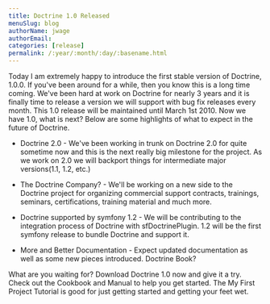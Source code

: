 ```yaml
---
title: Doctrine 1.0 Released
menuSlug: blog
authorName: jwage 
authorEmail: 
categories: [release]
permalink: /:year/:month/:day/:basename.html
---
```

<p>

Today I am extremely happy to introduce the first stable version of
Doctrine, 1.0.0. If you've been around for a while, then you know this
is a long time coming. We've been hard at work on Doctrine for nearly 3
years and it is finally time to release a version we will support with
bug fix releases every month. This 1.0 release will be maintained until
March 1st 2010. Now we have 1.0, what is next? Below are some highlights
of what to expect in the future of Doctrine.

</p><ul><li>

Doctrine 2.0 - We've been working in trunk on Doctrine 2.0 for quite
sometime now and this is the next really big milestone for the project.
As we work on 2.0 we will backport things for intermediate major
versions(1.1, 1.2, etc.)

</li><li>

The Doctrine Company? - We'll be working on a new side to the Doctrine
project for organizing commercial support contracts, trainings,
seminars, certifications, training material and much more.

</li><li>

Doctrine supported by symfony 1.2 - We will be contributing to the
integration process of Doctrine with sfDoctrinePlugin. 1.2 will be the
first symfony release to bundle Doctrine and support it.

</li><li>

More and Better Documentation - Expect updated documentation as well as
some new pieces introduced. Doctrine Book?

</li></ul><p>

What are you waiting for? Download Doctrine 1.0 now and give it a try.
Check out the Cookbook and Manual to help you get started. The My First
Project Tutorial is good for just getting started and getting your feet
wet.

</p>


